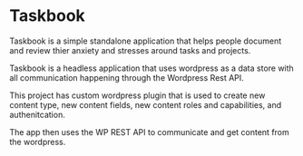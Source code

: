 # Taskbook

Taskbook is a simple standalone application that helps people document and review thier anxiety and stresses around tasks and projects.

Taskbook is a headless application that uses wordpress as a data store with all communication happening through the Wordpress Rest API.

This project has custom wordpress plugin that is used to create new content type, new content fields, new content roles and capabilities, and authenitcation.

The app then uses the WP REST API to communicate and get content from the wordpress.
